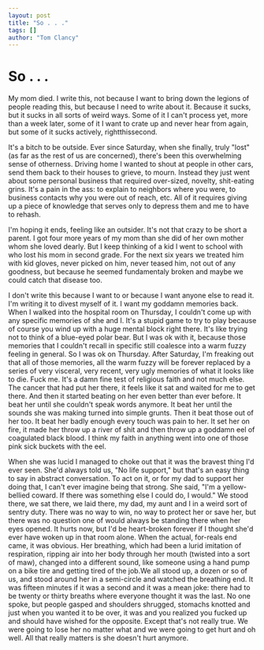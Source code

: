 ```yaml
---
layout: post
title: "So . . ."
tags: []
author: "Tom Clancy"
---
```


# So . . .

My mom died. I write this, not because I want to bring down the legions of people reading this, but because I need to write about it. Because it sucks, but it sucks in all sorts of weird ways. Some of it I can't process yet, more than a week later, some of it I want to crate up and never hear from again, but some of it sucks actively, rightthissecond.

It's a bitch to be outside. Ever since Saturday, when she finally, truly "lost" (as far as the rest of us are concerned), there's been this overwhelming sense of otherness. Driving home I wanted to shout at people in other cars, send them back to their houses to grieve, to mourn. Instead they just went about some personal business that required over-sized, novelty, shit-eating grins. It's a pain in the ass: to explain to neighbors where you were, to business contacts why you were out of reach, etc. All of it requires giving up a piece of knowledge that serves only to depress them and me to have to rehash.

I'm hoping it ends, feeling like an outsider. It's not that crazy to be short a parent. I got four more years of my mom than she did of her own mother whom she loved dearly. But I keep thinking of a kid I went to school with who lost his mom in second grade. For the next six years we treated him with kid gloves, never picked on him, never teased him, not out of any goodness, but because he seemed fundamentaly broken and maybe we could catch that disease too.

I don't write this because I want to or because I want anyone else to read it. I'm writing it to divest myself of it. I want my goddamn memories back. When I walked into the hospital room on Thursday, I couldn't come up with any specific memories of she and I. It's a stupid game to try to play because of course you wind up with a huge mental block right there. It's like trying not to think of a blue-eyed polar bear. But I was ok with it, because those memories that I couldn't recall in specific still coalesce into a warm fuzzy feeling in general. So I was ok on Thursday. After Saturday, I'm freaking out that all of those memories, all the warm fuzzy will be forever replaced by a series of very visceral, very recent, very ugly memories of what it looks like to die. Fuck me. It's a damn fine test of religious faith and not much else. The cancer that had put her there, it feels like it sat and waited for me to get there. And then it started beating on her even better than ever before. It beat her until she couldn't speak words anymore. It beat her until the sounds she was making turned into simple grunts. Then it beat those out of her too. It beat her badly enough every touch was pain to her. It set her on fire, it made her throw up a river of shit and then throw up a goddamn eel of coagulated black blood. I think my faith in anything went into one of those pink sick buckets with the eel.

When she was lucid I managed to choke out that it was the bravest thing I'd ever seen. She'd always told us, "No life support," but that's an easy thing to say in abstract conversation. To act on it, or for my dad to support her doing that, I can't ever imagine being that strong. She said, "I'm a yellow-bellied coward. If there was something else I could do, I would." We stood there, we sat there, we laid there, my dad, my aunt and I in a weird sort of sentry duty. There was no way to win, no way to protect her or save her, but there was no question one of would always be standing there when her eyes opened. It hurts now, but I'd be heart-broken forever if I thought she'd ever have woken up in that room alone. When the actual, for-reals end came, it was obvious. Her breathing, which had been a lurid imitation of respiration, ripping air into her body through her mouth (twisted into a sort of maw), changed into a different sound, like someone using a hand pump on a bike tire and getting tired of the job.We all stood up, a dozen or so of us, and stood around her in a semi-circle and watched the breathing end. It was fifteen minutes if it was a second and it was a mean joke: there had to be twenty or thirty breaths where everyone thought it was the last. No one spoke, but people gasped and shoulders shrugged, stomachs knotted and just when you wanted it to be over, it was and you realized you fucked up and should have wished for the opposite. Except that's not really true. We were going to lose her no matter what and we were going to get hurt and oh well. All that really matters is she doesn't hurt anymore.
